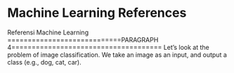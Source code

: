 # Machine Learning References

Referensi Machine Learning
============================PARAGRAPH 4=====================================
Let’s look at the problem of image classification. We take an image as an input, and
output a class (e.g., dog, cat, car).
